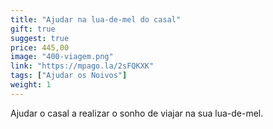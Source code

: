 ```yaml
---
title: "Ajudar na lua-de-mel do casal"
gift: true
suggest: true
price: 445,00
image: "400-viagem.png"
link: "https://mpago.la/2sFQKXK"
tags: ["Ajudar os Noivos"]
weight: 1
---
```


Ajudar o casal a realizar o sonho de viajar na sua lua-de-mel.

